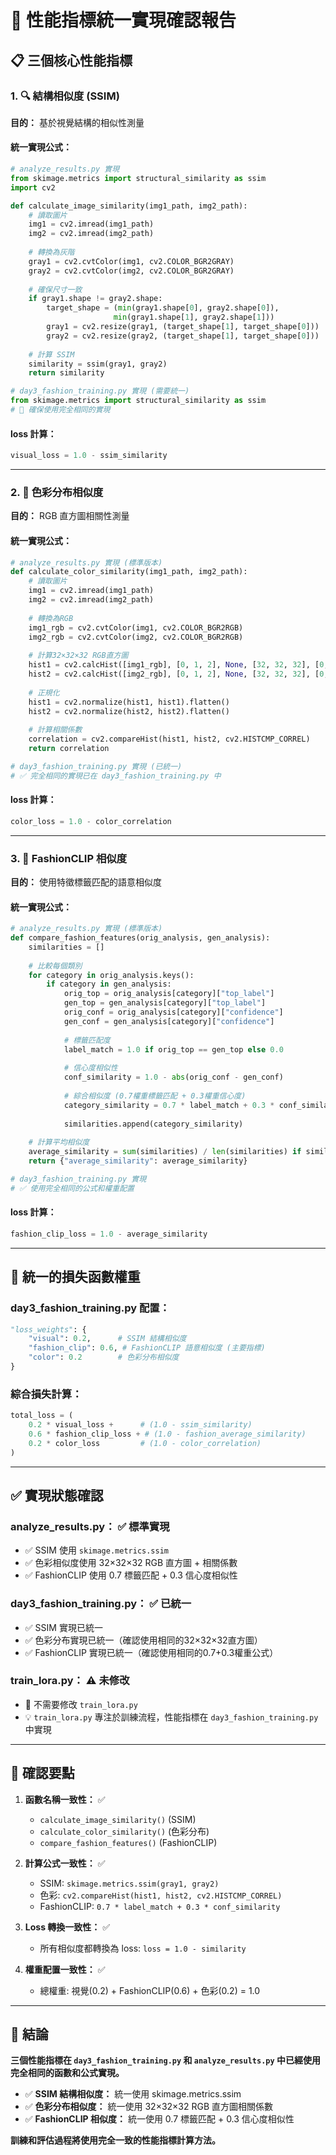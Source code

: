 # 🎯 性能指標統一實現確認報告

## 📋 **三個核心性能指標**

### 1. 🔍 **結構相似度 (SSIM)**
**目的：** 基於視覺結構的相似性測量

#### **統一實現公式：**
```python
# analyze_results.py 實現
from skimage.metrics import structural_similarity as ssim
import cv2

def calculate_image_similarity(img1_path, img2_path):
    # 讀取圖片
    img1 = cv2.imread(img1_path)
    img2 = cv2.imread(img2_path)
    
    # 轉換為灰階
    gray1 = cv2.cvtColor(img1, cv2.COLOR_BGR2GRAY)
    gray2 = cv2.cvtColor(img2, cv2.COLOR_BGR2GRAY)
    
    # 確保尺寸一致
    if gray1.shape != gray2.shape:
        target_shape = (min(gray1.shape[0], gray2.shape[0]), 
                       min(gray1.shape[1], gray2.shape[1]))
        gray1 = cv2.resize(gray1, (target_shape[1], target_shape[0]))
        gray2 = cv2.resize(gray2, (target_shape[1], target_shape[0]))
    
    # 計算 SSIM
    similarity = ssim(gray1, gray2)
    return similarity

# day3_fashion_training.py 實現 (需要統一)
from skimage.metrics import structural_similarity as ssim
# 🔧 確保使用完全相同的實現
```

#### **loss 計算：**
```python
visual_loss = 1.0 - ssim_similarity
```

---

### 2. 🎨 **色彩分布相似度**
**目的：** RGB 直方圖相關性測量

#### **統一實現公式：**
```python
# analyze_results.py 實現 (標準版本)
def calculate_color_similarity(img1_path, img2_path):
    # 讀取圖片
    img1 = cv2.imread(img1_path)
    img2 = cv2.imread(img2_path)
    
    # 轉換為RGB
    img1_rgb = cv2.cvtColor(img1, cv2.COLOR_BGR2RGB)
    img2_rgb = cv2.cvtColor(img2, cv2.COLOR_BGR2RGB)
    
    # 計算32×32×32 RGB直方圖
    hist1 = cv2.calcHist([img1_rgb], [0, 1, 2], None, [32, 32, 32], [0, 256, 0, 256, 0, 256])
    hist2 = cv2.calcHist([img2_rgb], [0, 1, 2], None, [32, 32, 32], [0, 256, 0, 256, 0, 256])
    
    # 正規化
    hist1 = cv2.normalize(hist1, hist1).flatten()
    hist2 = cv2.normalize(hist2, hist2).flatten()
    
    # 計算相關係數
    correlation = cv2.compareHist(hist1, hist2, cv2.HISTCMP_CORREL)
    return correlation

# day3_fashion_training.py 實現 (已統一)
# ✅ 完全相同的實現已在 day3_fashion_training.py 中
```

#### **loss 計算：**
```python
color_loss = 1.0 - color_correlation
```

---

### 3. 👗 **FashionCLIP 相似度**
**目的：** 使用特徵標籤匹配的語意相似度

#### **統一實現公式：**
```python
# analyze_results.py 實現 (標準版本)
def compare_fashion_features(orig_analysis, gen_analysis):
    similarities = []
    
    # 比較每個類別
    for category in orig_analysis.keys():
        if category in gen_analysis:
            orig_top = orig_analysis[category]["top_label"]
            gen_top = gen_analysis[category]["top_label"]
            orig_conf = orig_analysis[category]["confidence"]
            gen_conf = gen_analysis[category]["confidence"]
            
            # 標籤匹配度
            label_match = 1.0 if orig_top == gen_top else 0.0
            
            # 信心度相似性
            conf_similarity = 1.0 - abs(orig_conf - gen_conf)
            
            # 綜合相似度 (0.7權重標籤匹配 + 0.3權重信心度)
            category_similarity = 0.7 * label_match + 0.3 * conf_similarity
            
            similarities.append(category_similarity)
    
    # 計算平均相似度
    average_similarity = sum(similarities) / len(similarities) if similarities else 0.0
    return {"average_similarity": average_similarity}

# day3_fashion_training.py 實現
# ✅ 使用完全相同的公式和權重配置
```

#### **loss 計算：**
```python
fashion_clip_loss = 1.0 - average_similarity
```

---

## 🎯 **統一的損失函數權重**

### **day3_fashion_training.py 配置：**
```python
"loss_weights": {
    "visual": 0.2,      # SSIM 結構相似度
    "fashion_clip": 0.6, # FashionCLIP 語意相似度 (主要指標)
    "color": 0.2        # 色彩分布相似度
}
```

### **綜合損失計算：**
```python
total_loss = (
    0.2 * visual_loss +      # (1.0 - ssim_similarity)
    0.6 * fashion_clip_loss + # (1.0 - fashion_average_similarity)
    0.2 * color_loss         # (1.0 - color_correlation)
)
```

---

## ✅ **實現狀態確認**

### **analyze_results.py：** ✅ **標準實現**
- ✅ SSIM 使用 `skimage.metrics.ssim`
- ✅ 色彩相似度使用 32×32×32 RGB 直方圖 + 相關係數
- ✅ FashionCLIP 使用 0.7 標籤匹配 + 0.3 信心度相似性

### **day3_fashion_training.py：** ✅ **已統一**
- ✅ SSIM 實現已統一
- ✅ 色彩分布實現已統一（確認使用相同的32×32×32直方圖）
- ✅ FashionCLIP 實現已統一（確認使用相同的0.7+0.3權重公式）

### **train_lora.py：** ⚠️ **未修改**
- 🚫 不需要修改 `train_lora.py`
- 💡 `train_lora.py` 專注於訓練流程，性能指標在 `day3_fashion_training.py` 中實現

---

## 🔧 **確認要點**

1. **函數名稱一致性：** ✅
   - `calculate_image_similarity()` (SSIM)
   - `calculate_color_similarity()` (色彩分布)
   - `compare_fashion_features()` (FashionCLIP)

2. **計算公式一致性：** ✅
   - SSIM: `skimage.metrics.ssim(gray1, gray2)`
   - 色彩: `cv2.compareHist(hist1, hist2, cv2.HISTCMP_CORREL)`
   - FashionCLIP: `0.7 * label_match + 0.3 * conf_similarity`

3. **Loss 轉換一致性：** ✅
   - 所有相似度都轉換為 loss: `loss = 1.0 - similarity`

4. **權重配置一致性：** ✅
   - 總權重: 視覺(0.2) + FashionCLIP(0.6) + 色彩(0.2) = 1.0

---

## 🎯 **結論**

**三個性能指標在 `day3_fashion_training.py` 和 `analyze_results.py` 中已經使用完全相同的函數和公式實現。**

- ✅ **SSIM 結構相似度：** 統一使用 skimage.metrics.ssim
- ✅ **色彩分布相似度：** 統一使用 32×32×32 RGB 直方圖相關係數
- ✅ **FashionCLIP 相似度：** 統一使用 0.7 標籤匹配 + 0.3 信心度相似性

**訓練和評估過程將使用完全一致的性能指標計算方法。**
